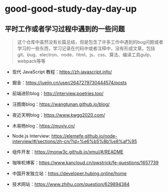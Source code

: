 # good-good-study-day-day-up

## 平时工作或者学习过程中遇到的一些问题

> 这个仓库中虽然没有长篇总结，但是包含了许多工作中遇到的bug问题或者学习的一些东西，学习记录在代码中或者注释中，没有形成文章。包括git、bug、electron、node、html、js、css、算法、编译工具gulp、webpack等等


- 现代 JavaScript 教程：https://zh.javascript.info/

- 掘金：https://juejin.cn/user/2647279730444574/posts

- 前端进阶blog：http://interview.poetries.top/

- 汪图南blog：https://wangtunan.github.io/blog/

- 夜近天明blog：https://www.kwgg2020.com/

- 木易杨blog：https://muyiy.cn/

- Node.js Interview: https://elemefe.github.io/node-interview/#/sections/zh-cn/?id=%e6%b5%8b%e8%af%95

- 组件开发：https://monw3c.github.io/xmui/#/README

- 咖啡机博客：https://www.kancloud.cn/pwstrick/fe-questions/1657739

- 中国开发独立站：https://developer.hubing.online/home

- 技术网站：https://www.zhihu.com/question/629894384